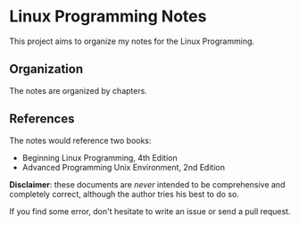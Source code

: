 # Linux Programming Notes

This project aims to organize my notes for the Linux Programming.

## Organization

The notes are organized by chapters.

## References

The notes would reference two books:

* Beginning Linux Programming, 4th Edition
* Advanced Programming Unix Environment, 2nd Edition

**Disclaimer**: these documents are *never* intended to be comprehensive and completely correct, although the author tries his best to do so.

If you find some error, don't hesitate to write an issue or send a pull request.
